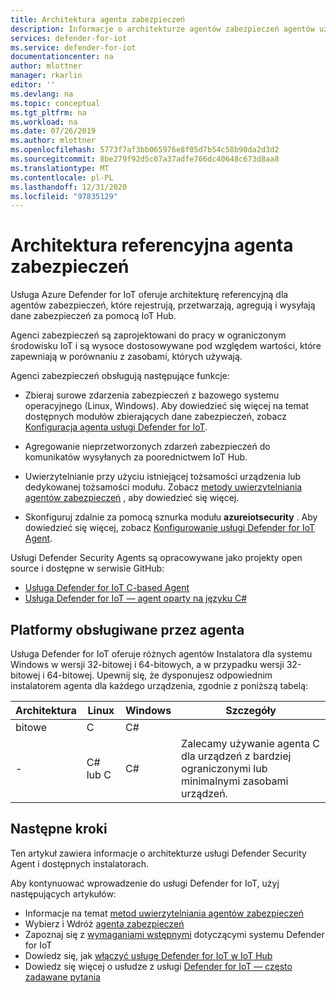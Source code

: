 ```yaml
---
title: Architektura agenta zabezpieczeń
description: Informacje o architekturze agentów zabezpieczeń agentów używanych w usłudze Azure Defender dla usługi IoT.
services: defender-for-iot
ms.service: defender-for-iot
documentationcenter: na
author: mlottner
manager: rkarlin
editor: ''
ms.devlang: na
ms.topic: conceptual
ms.tgt_pltfrm: na
ms.workload: na
ms.date: 07/26/2019
ms.author: mlottner
ms.openlocfilehash: 5773f7af3bb065976e8f05d7b54c58b90da2d3d2
ms.sourcegitcommit: 8be279f92d5c07a37adfe766dc40648c673d8aa8
ms.translationtype: MT
ms.contentlocale: pl-PL
ms.lasthandoff: 12/31/2020
ms.locfileid: "97835129"
---
```

# <a name="security-agent-reference-architecture"></a>Architektura referencyjna agenta zabezpieczeń

Usługa Azure Defender for IoT oferuje architekturę referencyjną dla agentów zabezpieczeń, które rejestrują, przetwarzają, agregują i wysyłają dane zabezpieczeń za pomocą IoT Hub.

Agenci zabezpieczeń są zaprojektowani do pracy w ograniczonym środowisku IoT i są wysoce dostosowywane pod względem wartości, które zapewniają w porównaniu z zasobami, których używają.

Agenci zabezpieczeń obsługują następujące funkcje:

- Zbieraj surowe zdarzenia zabezpieczeń z bazowego systemu operacyjnego (Linux, Windows). Aby dowiedzieć się więcej na temat dostępnych modułów zbierających dane zabezpieczeń, zobacz [Konfiguracja agenta usługi Defender for IoT](how-to-agent-configuration.md).

- Agregowanie nieprzetworzonych zdarzeń zabezpieczeń do komunikatów wysyłanych za poorednictwem IoT Hub.

- Uwierzytelnianie przy użyciu istniejącej tożsamości urządzenia lub dedykowanej tożsamości modułu. Zobacz [metody uwierzytelniania agentów zabezpieczeń](concept-security-agent-authentication-methods.md) , aby dowiedzieć się więcej.

- Skonfiguruj zdalnie za pomocą sznurka modułu **azureiotsecurity** . Aby dowiedzieć się więcej, zobacz [Konfigurowanie usługi Defender for IoT Agent](how-to-agent-configuration.md).

Usługi Defender Security Agents są opracowywane jako projekty open source i dostępne w serwisie GitHub:

- [Usługa Defender for IoT C-based Agent](https://github.com/Azure/Azure-IoT-Security-Agent-C)
- [Usługa Defender for IoT — agent oparty na języku C#](https://github.com/Azure/Azure-IoT-Security-Agent-CS)

## <a name="agent-supported-platforms"></a>Platformy obsługiwane przez agenta

Usługa Defender for IoT oferuje różnych agentów Instalatora dla systemu Windows w wersji 32-bitowej i 64-bitowych, a w przypadku wersji 32-bitowej i 64-bitowej. Upewnij się, że dysponujesz odpowiednim instalatorem agenta dla każdego urządzenia, zgodnie z poniższą tabelą:

| Architektura | Linux | Windows | Szczegóły |
|--|--|--|--|
| bitowe | C | C# |  |
| - | C# lub C | C# | Zalecamy używanie agenta C dla urządzeń z bardziej ograniczonymi lub minimalnymi zasobami urządzeń. |


## <a name="next-steps"></a>Następne kroki

Ten artykuł zawiera informacje o architekturze usługi Defender Security Agent i dostępnych instalatorach.

Aby kontynuować wprowadzenie do usługi Defender for IoT, użyj następujących artykułów:

- Informacje na temat [metod uwierzytelniania agentów zabezpieczeń](concept-security-agent-authentication-methods.md)
- Wybierz i Wdróż [agenta zabezpieczeń](how-to-deploy-agent.md)
- Zapoznaj się z [wymaganiami wstępnymi](quickstart-system-prerequisites.md) dotyczącymi systemu Defender for IoT
- Dowiedz się, jak [włączyć usługę Defender for IoT w IoT Hub](quickstart-onboard-iot-hub.md)
- Dowiedz się więcej o usłudze z usługi [Defender for IoT — często zadawane pytania](resources-frequently-asked-questions.md)
